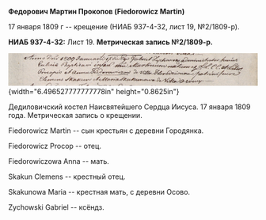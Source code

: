**Федорович Мартин Прокопов (Fiedorowicz Martin)**

17 января 1809 г -- крещение (НИАБ 937-4-32, лист 19, №2/1809-р).

**НИАБ 937-4-32:** Лист 19. **Метрическая запись №2/1809-р.**

![](./media/53c78b565a452811aecb838fdc4674f7def498ec.png){width="6.496527777777778in"
height="0.8625in"}

Дедиловичский костел Наисвятейшего Сердца Иисуса. 17 января 1809 года.
Метрическая запись о крещении.

Fiedorowicz Martin -- сын крестьян с деревни Городянка.

Fiedorowicz Procop -- отец.

Fiedorowiczowa Anna -- мать.

Skakun Clemens -- крестный отец.

Skakunowa Maria -- крестная мать, с деревни Осово.

Zychowski Gabriel -- ксёндз.
